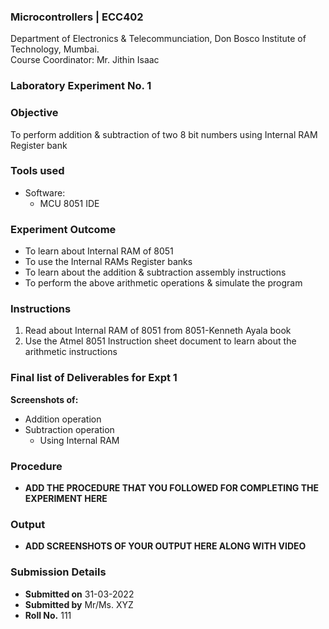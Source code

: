 ### Microcontrollers | ECC402 
Department of Electronics & Telecommunciation, 
Don Bosco Institute of Technology, Mumbai.  
Course Coordinator: Mr. Jithin Isaac

### Laboratory Experiment No. 1
 
### Objective  
To perform addition & subtraction of two 8 bit numbers using Internal RAM Register bank
 
### Tools used  
- Software: 
  - MCU 8051 IDE 

### Experiment Outcome
- To learn about Internal RAM of 8051
- To use the Internal RAMs Register banks
- To learn about the addition & subtraction assembly instructions
- To perform the above arithmetic operations & simulate the program

### Instructions

1. Read about Internal RAM of 8051 from 8051-Kenneth Ayala book
2. Use the Atmel 8051 Instruction sheet document to learn about the arithmetic instructions

### Final list of Deliverables for Expt 1

**Screenshots of:**
- Addition operation
- Subtraction operation
  - Using Internal RAM

### Procedure 
- **ADD THE PROCEDURE THAT YOU FOLLOWED FOR COMPLETING THE EXPERIMENT HERE**

### Output
- **ADD SCREENSHOTS OF YOUR OUTPUT HERE ALONG WITH VIDEO**  

### Submission Details
- **Submitted on** 31-03-2022
- **Submitted by** Mr/Ms. XYZ
- **Roll No.** 111
